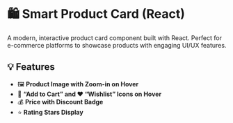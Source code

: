 # 🛍️ Smart Product Card (React)

A modern, interactive product card component built with React. Perfect for e-commerce platforms to showcase products with engaging UI/UX features.

## 💡 Features

- 🖼️ **Product Image with Zoom-in on Hover**
- 🛒 **“Add to Cart” and ❤️ “Wishlist” Icons on Hover**
- 💰 **Price with Discount Badge**
- ⭐ **Rating Stars Display**

